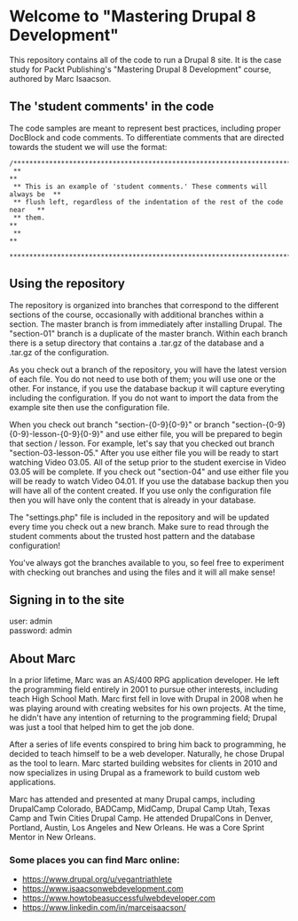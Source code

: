 # Welcome to "Mastering Drupal 8 Development"
This repository contains all of the code to run a Drupal 8 site. It is the case study for Packt Publishing's "Mastering Drupal 8 Development" course, authored by Marc Isaacson.

## The 'student comments' in the code
The code samples are meant to represent best practices, including proper DocBlock and code comments. To differentiate comments that are directed towards the student we will use the format:

    /******************************************************************************
     **                                                                          **
     ** This is an example of 'student comments.' These comments will always be  **
     ** flush left, regardless of the indentation of the rest of the code near   **
     ** them.                                                                    **
     **                                                                          **
     ******************************************************************************/

## Using the repository
The repository is organized into branches that correspond to the different sections of the course, occasionally with additional branches within a section. The master branch is from immediately after installing Drupal. The "section-01" branch is a duplicate of the master branch. Within each branch there is a setup directory that contains a .tar.gz of the database and a .tar.gz of the configuration.

As you check out a branch of the repository, you will have the latest version of each file. You do not need to use both of them; you will use one or the other. For instance, if you use the database backup it will capture everyting including the configuration. If you do not want to import the data from the example site then use the configuration file.

When you check out branch "section-{0-9}{0-9}" or branch "section-{0-9}{0-9}-lesson-{0-9}{0-9}" and use either file, you will be prepared to begin that section / lesson. For example, let's say that you checked out branch "section-03-lesson-05." After you use either file you will be ready to start watching Video 03.05. All of the setup prior to the student exercise in Video 03.05 will be complete. If you check out "section-04" and use either file you will be ready to watch Video 04.01. If you use the database backup then you will have all of the content created. If you use only the configuration file then you will have only the content that is already in your database.

The "settings.php" file is included in the repository and will be updated every time you check out a new branch. Make sure to read through the student comments about the trusted host pattern and the database configuration!

You've always got the branches available to you, so feel free to experiment with checking out branches and using the files and it will all make sense!

## Signing in to the site
user: admin  
password: admin

## About Marc
In a prior lifetime, Marc was an AS/400 RPG application developer. He left the programming field entirely in 2001 to pursue other interests, including teach High School Math. Marc first fell in love with Drupal in 2008 when he was playing around with creating websites for his own projects. At the time, he didn't have any intention of returning to the programming field; Drupal was just a tool that helped him to get the job done.

After a series of life events conspired to bring him back to programming, he decided to teach himself to be a web developer. Naturally, he chose Drupal as the tool to learn. Marc started building websites for clients in 2010 and now specializes in using Drupal as a framework to build custom web applications.

Marc has attended and presented at many Drupal camps, including DrupalCamp Colorado, BADCamp, MidCamp, Drupal Camp Utah, Texas Camp and Twin Cities Drupal Camp. He attended DrupalCons in Denver, Portland, Austin, Los Angeles and New Orleans. He was a Core Sprint Mentor in New Orleans.

### Some places you can find Marc online:
* https://www.drupal.org/u/vegantriathlete
* https://www.isaacsonwebdevelopment.com
* https://www.howtobeasuccessfulwebdeveloper.com
* https://www.linkedin.com/in/marceisaacson/
